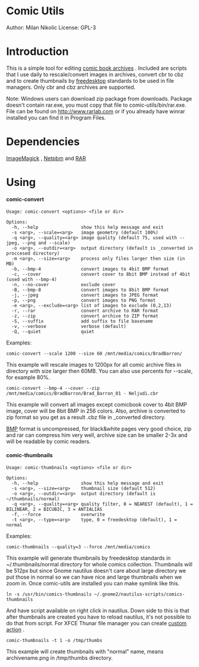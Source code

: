 Comic Utils
===========

Author: Milan Nikolic
License: GPL-3

Introduction
============

This is a simple tool for editing [comic book archives](http://en.wikipedia.org/wiki/Comic_Book_Archive_file) .
Included are scripts that I use daily to rescale/convert images in archives, convert cbr to cbz and to create thumbnails by [freedesktop](http://www.freedesktop.org/wiki/) standards to be used in file managers.
Only cbr and cbz archives are supported.

Note: Windows users can download zip package from downloads. Package doesn't contain rar.exe, you must copy that file to comic-utils/bin/rar.exe. File can be found on http://www.rarlab.com or if you already have winrar installed you can find it in Program Files.

Dependencies
=====

[ImageMagick](http://www.imagemagick.org) , [Netpbm](http://netpbm.sourceforge.net/) and [RAR](http://www.rarlab.com/)

Using
=====

#### comic-convert

    Usage: comic-convert <options> <file or dir>

    Options:
      -h, --help                show this help message and exit
      -s <arg>, --scale=<arg>   image geometry (default 100%)
      -q <arg>, --quality=<arg> image quality (default 75, used with --jpeg, --png and --scale)
      -o <arg>, --outdir=<arg>  output directory (default is _converted in proccesed directory)
      -m <arg>, --size=<arg>    process only files larger then size (in MB)
      -b, --bmp-4               convert images to 4bit BMP format
      -c, --cover               convert cover to 8bit BMP instead of 4bit (used with --bmp-4)
      -n, --no-cover            exclude cover
      -B, --bmp-8               convert images to 8bit BMP format
      -j, --jpeg                convert images to JPEG format
      -p, --png                 convert images to PNG format
      -e <arg>, --exclude=<arg> list of images to exclude (0,2,13)
      -r, --rar                 convert archive to RAR format
      -z, --zip                 convert archive to ZIP format
      -S, --suffix              add suffix to file basename
      -v, --verbose             verbose (default)
      -Q, --quiet               quiet

Examples:

    comic-convert --scale 1200 --size 60 /mnt/media/comics/BradBarron/

This example will rescale images to 1200px for all comic archive files in directory with size larger then 60MB. You can also use percents for --scale, for example 80%.

    comic-convert --bmp-4 --cover --zip /mnt/media/comics/BradBarron/Brad_Barron_01 - Neljudi.cbr

This example will convert all images except comicbook cover to 4bit BMP image, cover will be 8bit BMP in 256 colors. Also, archive is converted to zip format so you get as a result .cbz file in _converted directory.

[BMP](http://en.wikipedia.org/wiki/BMP_file_format) format is uncompressed, for black&white pages very good choice, zip and rar can compress him very well, archive size can be smaller 2-3x and will be readable by comic readers.


#### comic-thumbnails

    Usage: comic-thumbnails <options> <file or dir>

    Options:
      -h, --help                show this help message and exit
      -s <arg>, --size=<arg>    thumbnail size (default 512)
      -o <arg>, --outdir=<arg>  output directory (default is ~/thumbnails/normal)
      -q <arg>, --quality=<arg> quality filter, 0 = NEAREST (default), 1 = BILINEAR, 2 = BICUBIC, 3 = ANTIALIAS
      -f, --force               overwrite
      -t <arg>, --type=<arg>    type, 0 = freedesktop (default), 1 = normal

Examples:

    comic-thumbnails --quality=3 --force /mnt/media/comics

This example will generate thumbnails by freedesktop standards in ~/.thumbnails/normal directory for whole comics collection.
Thumbnails will be 512px but since Gnome nautilus doesn't care about large directory we put those in normal so we can have nice and large thumbnails when we zoom in. Once comic-utils are installed you can make symlink like this.

    ln -s /usr/bin/comics-thumbnails ~/.gnome2/nautilus-scripts/comics-thumbnails

And have script available on right click in nautilus. Down side to this is that after thumbnails are created you have to reload nautilus, it's not possible to do that from script.
For XFCE Thunar file manager you can create [custom action](http://thunar.xfce.org/plugins.html#thunar-uca) .

    comic-thumbnails -t 1 -o /tmp/thumbs

This example will create thumbnails with "normal" name, means archivename.png in /tmp/thumbs directory.
